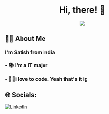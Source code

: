  
  <h1 align="center">Hi, there! 👋</h1>

<div align="center">
    <img src="https://visitor-badge.laobi.icu/badge?page_id=Aayushgrg333.Aayushgrg333&"  />
  </div>

  
  <h2 align="left">👩‍💻  About Me</h2>
  
  ###
  
  <h3 align="left">I'm Satish from india<br><br>- 📚 I’m a IT major</br><br>- 👩‍💻i love to code. Yeah that's it ig<br></h3>
  
  ###



  ## 🌐 Socials:
<a href="https://linkedin.com/in/AayushGurung" target="_blank">
    <img src="https://img.shields.io/badge/LinkedIn-%368b1253.svg?logo=linkedin&logoColor=white" alt="LinkedIn">
</a>

